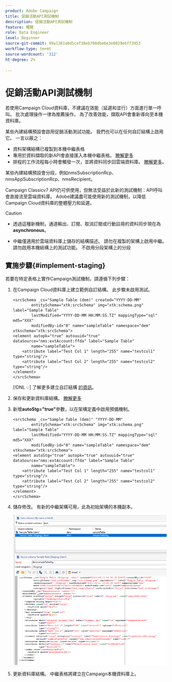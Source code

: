 ```yaml
---
product: Adobe Campaign
title: 促銷活動API測試機制
description: 促銷活動API測試機制
feature: 概覽
role: Data Engineer
level: Beginner
source-git-commit: 99a1381a0d5cef38eb708dbe6e3e8029e6ff3953
workflow-type: tm+mt
source-wordcount: '312'
ht-degree: 2%

---
```


# 促銷活動API測試機制

若使用Campaign Cloud資料庫，不建議在效能（延遲和並行）方面進行單一呼叫。 批次處理操作一律為推薦操作。 為了改善效能，擷取API會重新導向至本機資料庫。

某些內建結構預設會啟用促銷活動測試功能。 我們也可以在任何自訂結構上啟用它。 一言以蔽之：

* 資料架構結構已複製到本機中繼表格
* 專用於資料擷取的新API會直接匯入本機中繼表格。 [瞭解更多](new-apis.md)
* 排程的工作流程每小時會觸發一次，並將資料同步回雲端資料庫。 [瞭解更多](../config/replication.md)。

某些內建結構預設會分段，例如nmsSubscriptionRcp、nmsAppSubscriptionRcp、nmsRecipient。

Campaign Classicv7 API仍可供使用，但無法受益於此新的測試機制：API呼叫會直接流至雲端資料庫。 Adobe建議盡可能使用新的測試機制，以降低Campaign Cloud資料庫的整體壓力和延遲。

>[!CAUTION]
>
>* 透過這種新機制，通道輸出、訂閱、取消訂閱或行動註冊的資料同步現在為&#x200B;**asynchronous**。
   >
   >
* 中繼僅適用於雲端資料庫上儲存的結構描述。 請勿在複製的架構上啟用中繼。 請勿啟用本機結構上的測試功能。 不啟用分段架構上的分段

>



## 實施步驟{#implement-staging}

若要在特定表格上實作Campaign測試機制，請遵循下列步驟：

1. 在Campaign Cloud資料庫上建立範例自訂結構。 此步驟未啟用測試。

   ```
   <srcSchema _cs="Sample Table (dem)" created="YYYY-DD-MM"
           entitySchema="xtk:srcSchema" img="xtk:schema.png" label="Sample Table"
           lastModified="YYYY-DD-MM HH:MM:SS.TZ" mappingType="sql" md5="XXX"
           modifiedBy-id="0" name="sampleTable" namespace="dem" xtkschema="xtk:srcSchema">
   <element autopk="true" autouuid="true" dataSource="nms:extAccount:ffda" label="Sample Table"
           name="sampleTable">
       <attribute label="Test Col 1" length="255" name="testcol1" type="string"/>
       <attribute label="Test Col 2" length="255" name="testcol2" type="string"/>
   </element>
   </srcSchema>
   ```

   [!DNL :bulb:] 了解更多建立自訂結構 [的資訊](create-schema.md)。

1. 保存和更新資料庫結構。  [瞭解更多](update-database-structure.md)

1. 新增&#x200B;**autoStg=&quot;true&quot;**&#x200B;參數，以在架構定義中啟用預備機制。

   ```
   <srcSchema _cs="Sample Table (dem)" "YYYY-DD-MM"
           entitySchema="xtk:srcSchema" img="xtk:schema.png" label="Sample Table"
           lastModified="YYYY-DD-MM HH:MM:SS.TZ" mappingType="sql" md5="XXX"
           modifiedBy-id="0" name="sampleTable" namespace="dem" xtkschema="xtk:srcSchema">
   <element autoStg="true" autopk="true" autouuid="true" dataSource="nms:extAccount:ffda" label="Sample Table"
           name="sampleTable">
       <attribute label="Test Col 1" length="255" name="testcol1" type="string"/>
       <attribute label="Test Col 2" length="255" name="testcol2" type="string"/>
   </element>
   </srcSchema>
   ```

1. 儲存修改。 有新的中繼架構可用，此為初始架構的本機副本。

   ![](assets/staging-mechanism.png)

1. 更新資料庫結構。 中繼表格將建立在Campaign本機資料庫上。
